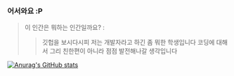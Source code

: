 ### 어서와요 :P
>이 인간은 뭐하는 인간일까요? :
> >깃헙을 보시다시피 저는 개발자라고 하긴 좀 뭐한 학생입니다 
> >코딩에 대해서 그리 친한편이 아니라 점점 발전해나갈 생각입니다

[![Anurag's GitHub stats](https://github-readme-stats.vercel.app/api?username=LoveGom)](https://github.com/anuraghazra/github-readme-stats)

<!--
**LoveGom/LoveGom** is a ✨ _special_ ✨ repository because its `README.md` (this file) appears on your GitHub profile.

Here are some ideas to get you started:

- 🔭 I’m currently working on ...
- 🌱 I’m currently learning ...
- 👯 I’m looking to collaborate on ...
- 🤔 I’m looking for help with ...
- 💬 Ask me about ...
- 📫 How to reach me: ...
- 😄 Pronouns: ...
- ⚡ Fun fact: ...
-->
